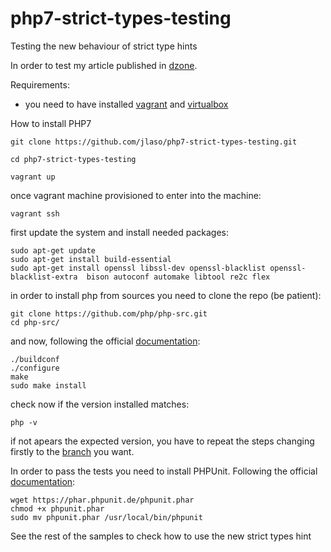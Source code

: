 # php7-strict-types-testing

Testing the new behaviour of strict type hints

In order to test my article published in [dzone](http://www.dzone.com/links/php_7_scalar_type_hinting_finally_approved.html).

Requirements:
- you need to have installed [vagrant](http://docs.vagrantup.com/v2/installation/) and [virtualbox](https://www.virtualbox.org/wiki/Downloads)


How to install PHP7

```ssh
git clone https://github.com/jlaso/php7-strict-types-testing.git

cd php7-strict-types-testing

vagrant up
```

once vagrant machine provisioned to enter into the machine:

```ssh
vagrant ssh
```

first update the system and install needed packages:

```ssh
sudo apt-get update
sudo apt-get install build-essential
sudo apt-get install openssl libssl-dev openssl-blacklist openssl-blacklist-extra  bison autoconf automake libtool re2c flex 
```

in order to install php from sources you need to clone the repo (be patient):
```ssh
git clone https://github.com/php/php-src.git
cd php-src/
```

and now, following the official [documentation](http://us1.php.net/git.php):
```ssh
./buildconf
./configure
make
sudo make install
```

check now if the version installed matches:
```ssh
php -v
```


if not apears the expected version, you have to repeat the steps changing firstly to the [branch](https://github.com/php/php-src/branches) you want.

In order to pass the tests you need to install PHPUnit. Following the official [documentation](https://phpunit.de/manual/current/en/installation.html):

```ssh
wget https://phar.phpunit.de/phpunit.phar
chmod +x phpunit.phar
sudo mv phpunit.phar /usr/local/bin/phpunit
```


See the rest of the samples to check how to use the new strict types hint


